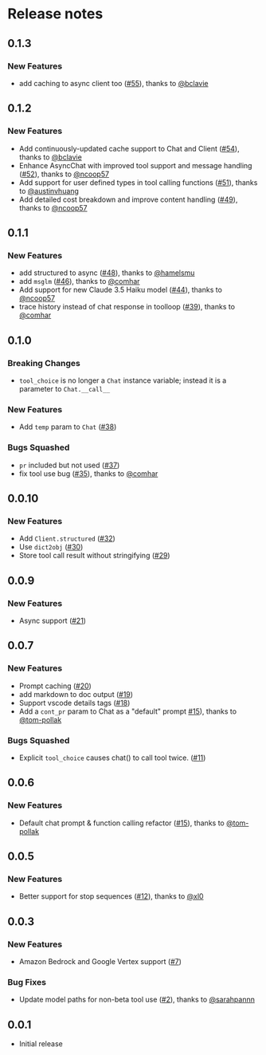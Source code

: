 # Release notes

<!-- do not remove -->

## 0.1.3

### New Features

- add caching to async client too ([#55](https://github.com/AnswerDotAI/claudette/pull/55)), thanks to [@bclavie](https://github.com/bclavie)


## 0.1.2

### New Features

- Add continuously-updated cache support to Chat and Client ([#54](https://github.com/AnswerDotAI/claudette/pull/54)), thanks to [@bclavie](https://github.com/bclavie)
- Enhance AsyncChat with improved tool support and message handling ([#52](https://github.com/AnswerDotAI/claudette/pull/52)), thanks to [@ncoop57](https://github.com/ncoop57)
- Add support for user defined types in tool calling functions ([#51](https://github.com/AnswerDotAI/claudette/pull/51)), thanks to [@austinvhuang](https://github.com/austinvhuang)
- Add detailed cost breakdown and improve content handling ([#49](https://github.com/AnswerDotAI/claudette/pull/49)), thanks to [@ncoop57](https://github.com/ncoop57)


## 0.1.1

### New Features

- add structured to async ([#48](https://github.com/AnswerDotAI/claudette/pull/48)), thanks to [@hamelsmu](https://github.com/hamelsmu)
- add `msglm` ([#46](https://github.com/AnswerDotAI/claudette/pull/46)), thanks to [@comhar](https://github.com/comhar)
- Add support for new Claude 3.5 Haiku model ([#44](https://github.com/AnswerDotAI/claudette/pull/44)), thanks to [@ncoop57](https://github.com/ncoop57)
- trace history instead of chat response in toolloop ([#39](https://github.com/AnswerDotAI/claudette/pull/39)), thanks to [@comhar](https://github.com/comhar)


## 0.1.0

### Breaking Changes

- `tool_choice` is no longer a `Chat` instance variable; instead it is a parameter to `Chat.__call__`

### New Features

- Add `temp` param to `Chat` ([#38](https://github.com/AnswerDotAI/claudette/issues/38))

### Bugs Squashed

- `pr` included but not used ([#37](https://github.com/AnswerDotAI/claudette/issues/37))
- fix tool use bug ([#35](https://github.com/AnswerDotAI/claudette/pull/35)), thanks to [@comhar](https://github.com/comhar)


## 0.0.10

### New Features

- Add `Client.structured` ([#32](https://github.com/AnswerDotAI/claudette/issues/32))
- Use `dict2obj` ([#30](https://github.com/AnswerDotAI/claudette/issues/30))
- Store tool call result without stringifying ([#29](https://github.com/AnswerDotAI/claudette/issues/29))


## 0.0.9

### New Features

- Async support ([#21](https://github.com/AnswerDotAI/claudette/issues/21))


## 0.0.7

### New Features

- Prompt caching ([#20](https://github.com/AnswerDotAI/claudette/issues/20))
- add markdown to doc output ([#19](https://github.com/AnswerDotAI/claudette/issues/19))
- Support vscode details tags ([#18](https://github.com/AnswerDotAI/claudette/issues/18))
- Add a `cont_pr` param to Chat as a "default" prompt [#15](https://github.com/AnswerDotAI/claudette/pull/15)), thanks to [@tom-pollak](https://github.com/tom-pollak)

### Bugs Squashed

- Explicit `tool_choice` causes chat() to call tool twice. ([#11](https://github.com/AnswerDotAI/claudette/issues/11))


## 0.0.6

### New Features

- Default chat prompt & function calling refactor ([#15](https://github.com/AnswerDotAI/claudette/pull/15)), thanks to [@tom-pollak](https://github.com/tom-pollak)


## 0.0.5

### New Features

- Better support for stop sequences ([#12](https://github.com/AnswerDotAI/claudette/pull/12)), thanks to [@xl0](https://github.com/xl0)


## 0.0.3

### New Features

- Amazon Bedrock and Google Vertex support ([#7](https://github.com/AnswerDotAI/claudette/issues/7))

### Bug Fixes

- Update model paths for non-beta tool use ([#2](https://github.com/AnswerDotAI/claudette/pull/2)), thanks to [@sarahpannn](https://github.com/sarahpannn)


## 0.0.1

- Initial release

